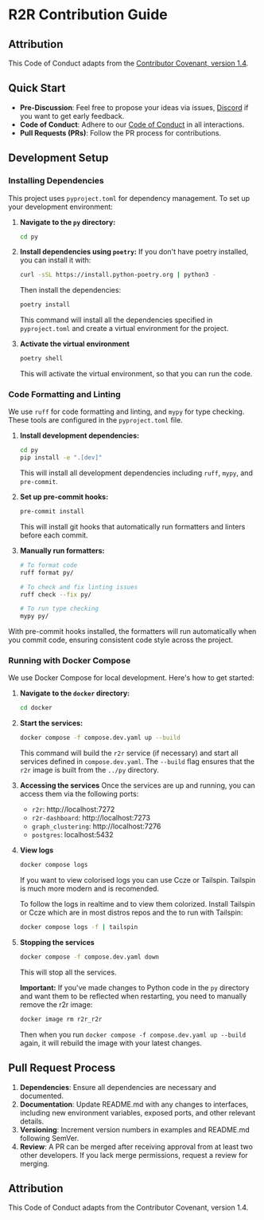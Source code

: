 # R2R Contribution Guide


## Attribution

This Code of Conduct adapts from the [Contributor Covenant, version 1.4](http://contributor-covenant.org/version/1/4/).

## Quick Start

- **Pre-Discussion**: Feel free to propose your ideas via issues, [Discord](https://discord.gg/p6KqD2kjtB) if you want to get early feedback.
- **Code of Conduct**: Adhere to our [Code of Conduct](./CODE_OF_CONDUCT.md) in all interactions.
- **Pull Requests (PRs)**: Follow the PR process for contributions.

## Development Setup

### Installing Dependencies

This project uses `pyproject.toml` for dependency management. To set up your development environment:

1.  **Navigate to the `py` directory:**
    ```bash
    cd py
    ```

2.  **Install dependencies using `poetry`:**
    If you don't have poetry installed, you can install it with:
    ```bash
    curl -sSL https://install.python-poetry.org | python3 -
    ```
    Then install the dependencies:
    ```bash
    poetry install
    ```
    This command will install all the dependencies specified in `pyproject.toml` and create a virtual environment for the project.

3. **Activate the virtual environment**
    ```bash
    poetry shell
    ```
    This will activate the virtual environment, so that you can run the code.

### Code Formatting and Linting

We use `ruff` for code formatting and linting, and `mypy` for type checking. These tools are configured in the `pyproject.toml` file.

1. **Install development dependencies:**
   ```bash
   cd py
   pip install -e ".[dev]"
   ```
   This will install all development dependencies including `ruff`, `mypy`, and `pre-commit`.

2. **Set up pre-commit hooks:**
   ```bash
   pre-commit install
   ```
   This will install git hooks that automatically run formatters and linters before each commit.

3. **Manually run formatters:**
   ```bash
   # To format code
   ruff format py/

   # To check and fix linting issues
   ruff check --fix py/

   # To run type checking
   mypy py/
   ```

With pre-commit hooks installed, the formatters will run automatically when you commit code, ensuring consistent code style across the project.

### Running with Docker Compose

We use Docker Compose for local development. Here's how to get started:

1.  **Navigate to the `docker` directory:**
    ```bash
    cd docker
    ```

2.  **Start the services:**
    ```bash
    docker compose -f compose.dev.yaml up --build
    ```
    This command will build the `r2r` service (if necessary) and start all services defined in `compose.dev.yaml`. The `--build` flag ensures that the `r2r` image is built from the `../py` directory.

3. **Accessing the services**
    Once the services are up and running, you can access them via the following ports:
    * `r2r`: http://localhost:7272
    * `r2r-dashboard`: http://localhost:7273
    * `graph_clustering`: http://localhost:7276
    * `postgres`: localhost:5432

4. **View logs**
    ```bash
    docker compose logs
    ```
    If you want to view colorised logs you can use Ccze or Tailspin. Tailspin is much more modern and is recomended.

    To follow the logs in realtime and to view them colorized. Install Tailspin or Ccze which are in most distros repos and the to run with Tailspin:
    ```bash
    docker compose logs -f | tailspin
    ```
5. **Stopping the services**
    ```bash
    docker compose -f compose.dev.yaml down
    ```
    This will stop all the services.

    **Important:** If you've made changes to Python code in the `py` directory and want them to be reflected when restarting, you need to manually remove the r2r image:
    ```bash
    docker image rm r2r_r2r
    ```
    Then when you run `docker compose -f compose.dev.yaml up --build` again, it will rebuild the image with your latest changes.

## Pull Request Process

1.  **Dependencies**: Ensure all dependencies are necessary and documented.
2.  **Documentation**: Update README.md with any changes to interfaces, including new environment variables, exposed ports, and other relevant details.
3.  **Versioning**: Increment version numbers in examples and README.md following SemVer.
4.  **Review**: A PR can be merged after receiving approval from at least two other developers. If you lack merge permissions, request a review for merging.

## Attribution

This Code of Conduct adapts from the Contributor Covenant, version 1.4.
